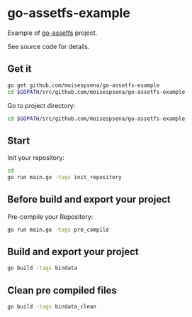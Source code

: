 # go-assetfs-example

Example of [go-assetfs](https://github.com/moisespsena/go-assetfs) project.

See source code for details.

## Get it

```bash
go get github.com/moisespsena/go-assetfs-example
cd $GOPATH/src/github.com/moisespsena/go-assetfs-example
```

Go to project directory:
 
```bash
cd $GOPATH/src/github.com/moisespsena/go-assetfs-example
```

## Start

Init your repository:

```bash
cd 
go run main.go -tags init_repository
```

## Before build and export your project 

Pre-compile your Repository:

```bash
go run main.go -tags pre_compile
```

## Build and export your project

```bash
go build -tags bindata
```

## Clean pre compiled files

```bash
go build -tags bindata_clean
```